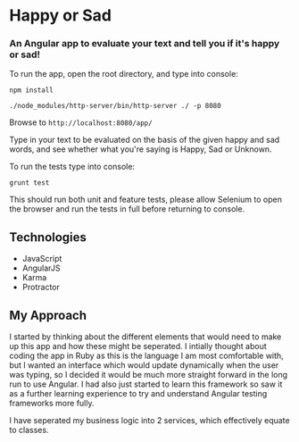 # Happy or Sad

### An Angular app to evaluate your text and tell you if it's happy or sad!

To run the app, open the root directory, and type into console: 

`npm install`

`./node_modules/http-server/bin/http-server ./ -p 8080`

Browse to `http://localhost:8080/app/`

Type in your text to be evaluated on the basis of the given happy and sad words, and see whether what you're saying is Happy, Sad or Unknown.


To run the tests type into console:

`grunt test`

This should run both unit and feature tests, please allow Selenium to open the browser and run the tests in full before returning to console. 

Technologies
------------
* JavaScript
* AngularJS
* Karma
* Protractor

My Approach
-----------

I started by thinking about the different elements that would need to make up this app and how these might be seperated. I intially thought about coding the app in Ruby as this is the language I am most comfortable with, but I wanted an interface which would update dynamically when the user was typing, so I decided it would be much more straight forward in the long run to use Angular. I had also just started to learn this framework so saw it as a further learning experience to try and understand Angular testing frameworks more fully.

I have seperated my business logic into 2 services, which effectively equate to classes.	





